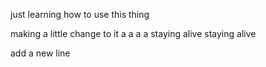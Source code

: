 just learning how to use this thing


making a little change to it
a a a a staying alive staying alive

add a new line